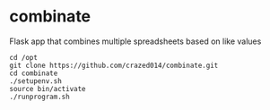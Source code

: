 # combinate
Flask app that combines multiple spreadsheets based on like values
```
cd /opt
git clone https://github.com/crazed014/combinate.git
cd combinate
./setupenv.sh
source bin/activate
./runprogram.sh

```
